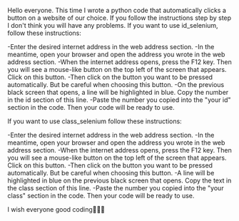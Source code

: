 Hello everyone. This time I wrote a python code that automatically clicks a button on a website of our choice. 
If you follow the instructions step by step I don't think you will have any problems. 
If you want to use id_selenium, follow these instructions:

-Enter the desired internet address in the web address section.
-In the meantime, open your browser and open the address you wrote in the web address section.
-When the internet address opens, press the F12 key. Then you will see a mouse-like button on the top left of the screen that appears. Click on this button.
-Then click on the button you want to be pressed automatically. But be careful when choosing this button.
-On the previous black screen that opens, a line will be highlighted in blue. Copy the number in the id section of this line.
-Paste the number you copied into the "your id" section in the code. Then your code will be ready to use.

If you want to use class_selenium follow these instructions:

-Enter the desired internet address in the web address section.
-In the meantime, open your browser and open the address you wrote in the web address section.
-When the internet address opens, press the F12 key. Then you will see a mouse-like button on the top left of the screen that appears. Click on this button.
-Then click on the button you want to be pressed automatically. But be careful when choosing this button.
-A line will be highlighted in blue on the previous black screen that opens. Copy the text in the class section of this line.
-Paste the number you copied into the "your class" section in the code. Then your code will be ready to use.

I wish everyone good coding👋👋👋
